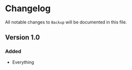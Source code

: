 # Changelog

All notable changes to `Backup` will be documented in this file.

## Version 1.0

### Added
- Everything
